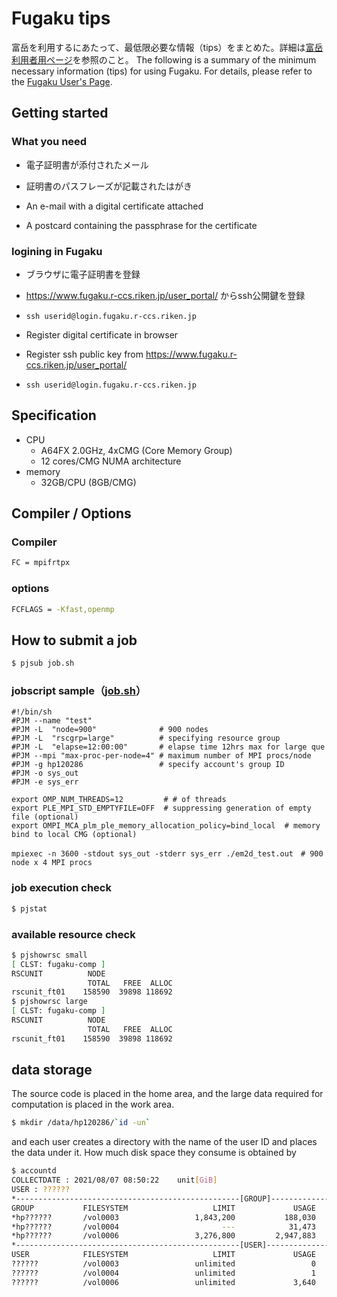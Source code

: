 # Fugaku tips
富岳を利用するにあたって、最低限必要な情報（tips）をまとめた。詳細は[富岳利用者用ページ](https://www.fugaku.r-ccs.riken.jp/)を参照のこと。
The following is a summary of the minimum necessary information (tips) for using Fugaku. For details, please refer to the [Fugaku User's Page](https://www.fugaku.r-ccs.riken.jp/).

## Getting started
### What you need
* 電子証明書が添付されたメール
* 証明書のパスフレーズが記載されたはがき

* An e-mail with a digital certificate attached
* A postcard containing the passphrase for the certificate

### logining in Fugaku
* ブラウザに電子証明書を登録
* https://www.fugaku.r-ccs.riken.jp/user_portal/ からssh公開鍵を登録
* `ssh userid@login.fugaku.r-ccs.riken.jp`

* Register digital certificate in browser
* Register ssh public key from https://www.fugaku.r-ccs.riken.jp/user_portal/
* `ssh userid@login.fugaku.r-ccs.riken.jp`

## Specification
* CPU
  * A64FX 2.0GHz, 4xCMG (Core Memory Group) 
  * 12 cores/CMG NUMA architecture
* memory
  * 32GB/CPU (8GB/CMG)
  
## Compiler / Options
### Compiler
```bash
FC = mpifrtpx
```
### options 
```bash
FCFLAGS = -Kfast,openmp
```
## How to submit a job
```bash
$ pjsub job.sh
```
### jobscript sample（[job.sh](job.sh)）
```shell
#!/bin/sh
#PJM --name "test"
#PJM -L  "node=900"              # 900 nodes
#PJM -L  "rscgrp=large"          # specifying resource group
#PJM -L  "elapse=12:00:00"       # elapse time 12hrs max for large que
#PJM --mpi "max-proc-per-node=4" # maximum number of MPI procs/node
#PJM -g hp120286                 # specify account's group ID
#PJM -o sys_out
#PJM -e sys_err

export OMP_NUM_THREADS=12         # # of threads
export PLE_MPI_STD_EMPTYFILE=OFF  # suppressing generation of empty file (optional)
export OMPI_MCA_plm_ple_memory_allocation_policy=bind_local  # memory bind to local CMG (optional)

mpiexec -n 3600 -stdout sys_out -stderr sys_err ./em2d_test.out　# 900 node x 4 MPI procs
```
### job execution check
```bash
$ pjstat
```
### available resource check
```bash
$ pjshowrsc small
[ CLST: fugaku-comp ]
RSCUNIT          NODE
                 TOTAL   FREE  ALLOC
rscunit_ft01    158590  39898 118692
$ pjshowrsc large
[ CLST: fugaku-comp ]
RSCUNIT          NODE
                 TOTAL   FREE  ALLOC
rscunit_ft01    158590  39898 118692
```
## data storage
The source code is placed in the home area, and the large data required for computation is placed in the work area.
```bash
$ mkdir /data/hp120286/`id -un`
```
and each user creates a directory with the name of the user ID and places the data under it.
How much disk space they consume is obtained by 
```bash
$ accountd
COLLECTDATE : 2021/08/07 08:50:22    unit[GiB] 
USER : ??????
*--------------------------------------------------[GROUP]-----------------------------------------------------*
GROUP           FILESYSTEM                   LIMIT             USAGE         AVAILABLE           FILES  USE_RATE
*hp??????       /vol0003                 1,843,200           188,030         1,655,170         311,934     10.2%
*hp??????       /vol0004                       ---            31,473               ---       9,319,908       ---
*hp??????       /vol0006                 3,276,800         2,947,883           328,917     165,597,045     90.0%
*--------------------------------------------------[USER]------------------------------------------------------*
USER            FILESYSTEM                   LIMIT             USAGE         AVAILABLE           FILES  USE_RATE
??????          /vol0003                 unlimited                 0         unlimited               0       ---
??????          /vol0004                 unlimited                 1         unlimited           3,317       ---
??????          /vol0006                 unlimited             3,640         unlimited         721,687       ---
```
